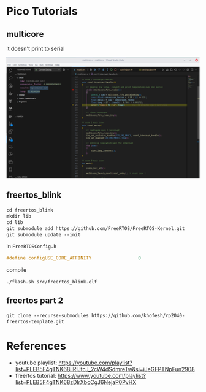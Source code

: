 # Pico Tutorials

## multicore

it doesn't print to serial

![debug](./img/Screenshot%20from%202023-10-08%2015-29-41.png)

## freertos_blink

```shell
cd freertos_blink
mkdir lib
cd lib
git submodule add https://github.com/FreeRTOS/FreeRTOS-Kernel.git
git submodule update --init
```

in `FreeRTOSConfig.h`

```c
#define configUSE_CORE_AFFINITY                 0
```

compile

```shell
./flash.sh src/freertos_blink.elf
```

## freertos part 2

```shell
git clone --recurse-submodules https://github.com/khofesh/rp2040-freertos-template.git
```

# References

- youtube playlist: https://youtube.com/playlist?list=PLEB5F4gTNK68IlRIJtcJ_2cW4dSdmreTw&si=iJeGFPTNpFun2908
- freertos tutorial: https://www.youtube.com/playlist?list=PLEB5F4gTNK68zDlrXbcCgJ6NejaP0PvHX
